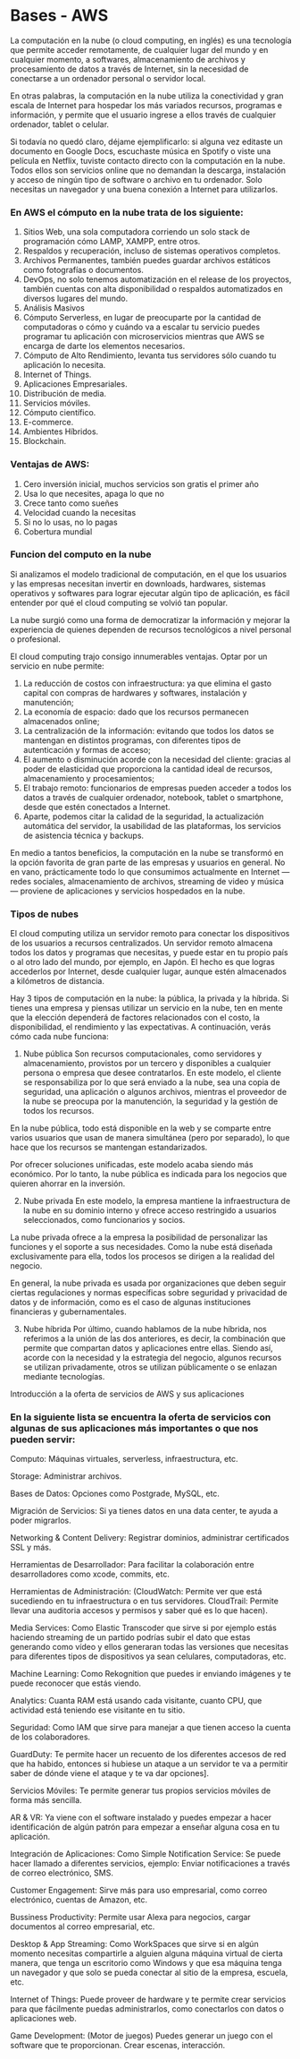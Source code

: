 # Bases - AWS
La computación en la nube (o cloud computing, en inglés) es una tecnología que permite acceder remotamente, de cualquier lugar del mundo y en cualquier momento, a softwares, almacenamiento de archivos y procesamiento de datos a través de Internet, sin la necesidad de conectarse a un ordenador personal o servidor local.

En otras palabras, la computación en la nube utiliza la conectividad y gran escala de Internet para hospedar los más variados recursos, programas e información, y permite que el usuario ingrese a ellos través de cualquier ordenador, tablet o celular.

Si todavía no quedó claro, déjame ejemplificarlo: si alguna vez editaste un documento en Google Docs, escuchaste música en Spotify o viste una película en Netflix, tuviste contacto directo con la computación en la nube. Todos ellos son servicios online que no demandan la descarga, instalación y acceso de ningún tipo de software o archivo en tu ordenador. Solo necesitas un navegador y una buena conexión a Internet para utilizarlos.

### En AWS el cómputo en la nube trata de los siguiente:

1. Sitios Web, una sola computadora corriendo un solo stack de programación cómo LAMP, XAMPP, entre otros.
2. Respaldos y recuperación, incluso de sistemas operativos completos.
3. Archivos Permanentes, también puedes guardar archivos estáticos como fotografías o documentos.
4. DevOps, no solo tenemos automatización en el release de los proyectos, también cuentas con alta disponibilidad o respaldos automatizados en diversos lugares del mundo.
5. Análisis Masivos
6. Cómputo Serverless, en lugar de preocuparte por la cantidad de computadoras o cómo y cuándo va a escalar tu servicio puedes programar tu aplicación con microservicios mientras que AWS se encarga de darte los elementos necesarios.
7. Cómputo de Alto Rendimiento, levanta tus servidores sólo cuando tu aplicación lo necesita.
8. Internet of Things.
9. Aplicaciones Empresariales.
10. Distribución de media.
11. Servicios móviles.
12. Cómputo científico.
13. E-commerce.
14. Ambientes Híbridos.
15. Blockchain.

### Ventajas de AWS:

1. Cero inversión inicial, muchos servicios son gratis el primer año
2. Usa lo que necesites, apaga lo que no
3. Crece tanto como sueñes
4. Velocidad cuando la necesitas
5. Si no lo usas, no lo pagas
6. Cobertura mundial

### Funcion del computo en la nube

Si analizamos el modelo tradicional de computación, en el que los usuarios y las empresas necesitan invertir en downloads, hardwares, sistemas operativos y softwares para lograr ejecutar algún tipo de aplicación, es fácil entender por qué el cloud computing se volvió tan popular.

La nube surgió como una forma de democratizar la información y mejorar la experiencia de quienes dependen de recursos tecnológicos a nivel personal o profesional.

El cloud computing trajo consigo innumerables ventajas. Optar por un servicio en nube permite:

1. La reducción de costos con infraestructura: ya que elimina el gasto capital con compras de hardwares y softwares, instalación y manutención;
2. La economía de espacio: dado que los recursos permanecen almacenados online;
3. La centralización de la información: evitando que todos los datos se mantengan en distintos programas, con diferentes tipos de autenticación y formas de acceso;
4. El aumento o disminución acorde con la necesidad del cliente: gracias al poder de elasticidad que proporciona la cantidad ideal de recursos, almacenamiento y procesamientos;
5. El trabajo remoto: funcionarios de empresas pueden acceder a todos los datos a través de cualquier ordenador, notebook, tablet o smartphone, desde que estén conectados a Internet.
6. Aparte, podemos citar la calidad de la seguridad, la actualización automática del servidor, la usabilidad de las plataformas, los servicios de asistencia técnica y backups.

En medio a tantos beneficios, la computación en la nube se transformó en la opción favorita de gran parte de las empresas y usuarios en general. No en vano, prácticamente todo lo que consumimos actualmente en Internet — redes sociales, almacenamiento de archivos, streaming de video y música — proviene de aplicaciones y servicios hospedados en la nube.

### Tipos de nubes

El cloud computing utiliza un servidor remoto para conectar los dispositivos de los usuarios a recursos centralizados. Un servidor remoto almacena todos los datos y programas que necesitas, y puede estar en tu propio país o al otro lado del mundo, por ejemplo, en Japón. El hecho es que logras accederlos por Internet, desde cualquier lugar, aunque estén almacenados a kilómetros de distancia.

Hay 3 tipos de computación en la nube: la pública, la privada y la híbrida. Si tienes una empresa y piensas utilizar un servicio en la nube, ten en mente que la elección dependerá de factores relacionados con el costo, la disponibilidad, el rendimiento y las expectativas. A continuación, verás cómo cada nube funciona:

1. Nube pública
Son recursos computacionales, como servidores y almacenamiento, provistos por un tercero y disponibles a cualquier persona o empresa que desee contratarlos. En este modelo, el cliente se responsabiliza por lo que será enviado a la nube, sea una copia de seguridad, una aplicación o algunos archivos, mientras el proveedor de la nube se preocupa por la manutención, la seguridad y la gestión de todos los recursos.

En la nube pública, todo está disponible en la web y se comparte entre varios usuarios que usan de manera simultánea (pero por separado), lo que hace que los recursos se mantengan estandarizados.

Por ofrecer soluciones unificadas, este modelo acaba siendo más económico. Por lo tanto, la nube pública es indicada para los negocios que quieren ahorrar en la inversión.

2. Nube privada
En este modelo, la empresa mantiene la infraestructura de la nube en su dominio interno y ofrece acceso restringido a usuarios seleccionados, como funcionarios y socios.

La nube privada ofrece a la empresa la posibilidad de personalizar las funciones y el soporte a sus necesidades. Como la nube está diseñada exclusivamente para ella, todos los procesos se dirigen a la realidad del negocio.

En general, la nube privada es usada por organizaciones que deben seguir ciertas regulaciones y normas específicas sobre seguridad y privacidad de datos y de información, como es el caso de algunas instituciones financieras y gubernamentales.

3. Nube híbrida
Por último, cuando hablamos de la nube híbrida, nos referimos a la unión de las dos anteriores, es decir, la combinación que permite que compartan datos y aplicaciones entre ellas. Siendo así, acorde con la necesidad y la estrategia del negocio, algunos recursos se utilizan privadamente, otros se utilizan públicamente o se enlazan mediante tecnologías.

Introducción a la oferta de servicios de AWS y sus aplicaciones

### En la siguiente lista se encuentra la oferta de servicios con algunas de sus aplicaciones más importantes o que nos pueden servir:

Computo: Máquinas virtuales, serverless, infraestructura, etc.

Storage: Administrar archivos.

Bases de Datos: Opciones como Postgrade, MySQL, etc.

Migración de Servicios: Si ya tienes datos en una data center, te ayuda a poder migrarlos.

Networking & Content Delivery: Registrar dominios, administrar certificados SSL y más.

Herramientas de Desarrollador: Para facilitar la colaboración entre desarrolladores como xcode, commits, etc.

Herramientas de Administración: (CloudWatch: Permite ver que está sucediendo en tu infraestructura o en tus servidores. CloudTrail: Permite llevar una auditoria accesos y permisos y saber qué es lo que hacen).

Media Services: Como Elastic Transcoder que sirve si por ejemplo estás haciendo streaming de un partido podrías subir el dato que estas generando como vídeo y ellos generaran 
todas las versiones que necesitas para diferentes tipos de dispositivos ya sean celulares, computadoras, etc.

Machine Learning: Como Rekognition que puedes ir enviando imágenes y te puede reconocer que estás viendo.

Analytics: Cuanta RAM está usando cada visitante, cuanto CPU, que actividad está teniendo ese visitante en tu sitio.

Seguridad: Como IAM que sirve para manejar a que tienen acceso la cuenta de los colaboradores.

GuardDuty: Te permite hacer un recuento de los diferentes accesos de red que ha habido, entonces si hubiese un ataque a un servidor te va a permitir saber de dónde viene el ataque y te va dar opciones].

Servicios Móviles: Te permite generar tus propios servicios móviles de forma más sencilla.

AR & VR: Ya viene con el software instalado y puedes empezar a hacer identificación de algún patrón para empezar a enseñar alguna cosa en tu aplicación.

Integración de Aplicaciones: Como Simple Notification Service: Se puede hacer llamado a diferentes servicios, ejemplo: Enviar notificaciones a través de correo electrónico, SMS.

Customer Engagement: Sirve más para uso empresarial, como correo electrónico, cuentas de Amazon, etc.

Bussiness Productivity: Permite usar Alexa para negocios, cargar documentos al correo empresarial, etc.

Desktop & App Streaming: Como WorkSpaces que sirve si en algún momento necesitas compartirle a alguien alguna máquina virtual de cierta manera, que tenga un escritorio como Windows y que esa máquina tenga un navegador y que solo se pueda conectar al sitio de la empresa, escuela, etc.

Internet of Things: Puede proveer de hardware y te permite crear servicios para que fácilmente puedas administrarlos, como conectarlos con datos o aplicaciones web.

Game Development: (Motor de juegos) Puedes generar un juego con el software que te proporcionan. Crear escenas, interacción.
